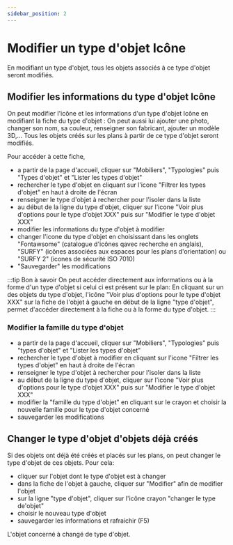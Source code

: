 ```yaml
---
sidebar_position: 2
---
```

# Modifier un type d'objet Icône

En modifiant un type d'objet, tous les objets associés à ce type d'objet seront modifiés.

## Modifier les informations du type d'objet Icône

On peut modifier l'icône et les informations d'un type d'objet Icône en modifiant la fiche du type d'objet :
On peut aussi lui ajouter une photo, changer son nom, sa couleur, renseigner son fabricant, ajouter un modèle 3D,... Tous les objets créés sur les plans à partir de ce type d'objet seront modifiés.

Pour accéder à cette fiche,

-   a partir de la page d'accueil, cliquer sur "Mobiliers", "Typologies" puis "Types d'objet" et "Lister les types d'objet"
-   rechercher le type d'objet en cliquant sur l'icone "Filtrer les types d'objet" en haut à droite de l'écran
-   renseigner le type d'objet à rechercher pour l'isoler dans la liste
-   au début de la ligne du type d'objet, cliquer sur l'icone "Voir plus d'options pour le type d'objet XXX" puis sur "Modifier le type d'objet XXX"
-   modifier les informations du type d'objet à modifier
-   changer l'icone du type d'objet en choisissant dans les onglets "Fontawsome" (catalogue d'icônes qavec recherche en anglais), "SURFY" (icônes associées aux espaces pour les plans d'orientation) ou "SURFY 2" (icones de sécurité ISO 7010)
-   "Sauvegarder" les modifications


:::tip Bon à savoir
On peut accéder directement aux informations ou à la forme d'un type d'objet si celui ci est présent sur le plan: En cliquant sur un des objets du type d'objet, l'icône "Voir plus d'options pour le type d'objet XXX" sur la fiche de l'objet à gauche en début de la ligne "type d'objet", permet d'accéder directement à la fiche ou à la forme du type d'objet.
:::

### Modifier la famille du type d'objet

-   a partir de la page d'accueil, cliquer sur "Mobiliers", "Typologies" puis "types d'objet" et "Lister les types d'objet"
-   rechercher le type d'objet à modifier en cliquant sur l'icone "Filtrer les types d'objet" en haut à droite de l'écran
-   renseigner le type d'objet à rechercher pour l'isoler dans la liste
-   au début de la ligne du type d'objet, cliquer sur l'icone "Voir plus d'options pour le type d'objet XXX" puis sur "Modifier le type d'objet XXX"
-   modifier la "famille du type d'objet" en cliquant sur le crayon et choisir la nouvelle famille pour le type d'objet concerné
-   sauvegarder les modifications


## Changer le type d'objet d'objets déjà créés

Si des objets ont déjà été créés et placés sur les plans, on peut changer le type d'objet de ces objets.
Pour cela:
-   cliquer sur l'objet dont le type d'objet est à changer
-   dans la fiche de l'objet à gauche, cliquer sur "Modifier" afin de modifier l'objet
-   sur la ligne "type d'objet", cliquer sur l'icône crayon "changer le type de'objet"
-   choisir le nouveau type d'objet
-   sauvegarder les informations et rafraichir (F5)

L'objet concerné à changé de type d'objet.